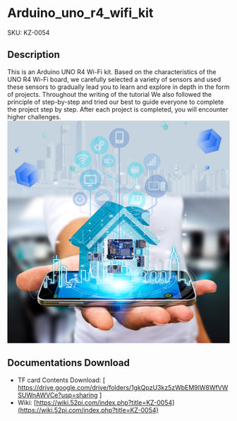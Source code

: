 # Arduino_uno_r4_wifi_kit
SKU: KZ-0054  
## Description
This is an Arduino UNO R4 Wi-Fi kit. Based on the characteristics of the UNO R4 Wi-Fi board, we carefully selected a variety of sensors and used these sensors to gradually lead you to learn and explore in depth in the form of projects. Throughout the writing of the tutorial We also followed the principle of step-by-step and tried our best to guide everyone to complete the project step by step. After each project is completed, you will encounter higher challenges.
![Features](https://github.com/geeekpi/Arduino_uno_r4_wifi_kit/blob/main/KZ-0054-7.jpg)

## Documentations Download
* TF card Contents Download: [ https://drive.google.com/drive/folders/1gkQpzU3kz5zWbEM9lW8WfVWSUWnAWVCe?usp=sharing ]
* Wiki: [https://wiki.52pi.com/index.php?title=KZ-0054](https://wiki.52pi.com/index.php?title=KZ-0054)
